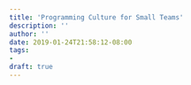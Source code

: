 ```yaml
---
title: 'Programming Culture for Small Teams'
description: ''
author: ''
date: 2019-01-24T21:58:12-08:00
tags: 
-
draft: true
---
```

